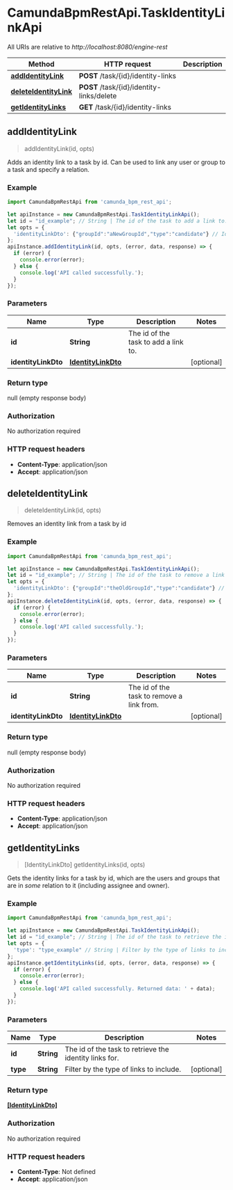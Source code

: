 # CamundaBpmRestApi.TaskIdentityLinkApi

All URIs are relative to *http://localhost:8080/engine-rest*

Method | HTTP request | Description
------------- | ------------- | -------------
[**addIdentityLink**](TaskIdentityLinkApi.md#addIdentityLink) | **POST** /task/{id}/identity-links | 
[**deleteIdentityLink**](TaskIdentityLinkApi.md#deleteIdentityLink) | **POST** /task/{id}/identity-links/delete | 
[**getIdentityLinks**](TaskIdentityLinkApi.md#getIdentityLinks) | **GET** /task/{id}/identity-links | 



## addIdentityLink

> addIdentityLink(id, opts)



Adds an identity link to a task by id. Can be used to link any user or group to a task and specify a relation.

### Example

```javascript
import CamundaBpmRestApi from 'camunda_bpm_rest_api';

let apiInstance = new CamundaBpmRestApi.TaskIdentityLinkApi();
let id = "id_example"; // String | The id of the task to add a link to.
let opts = {
  'identityLinkDto': {"groupId":"aNewGroupId","type":"candidate"} // IdentityLinkDto | 
};
apiInstance.addIdentityLink(id, opts, (error, data, response) => {
  if (error) {
    console.error(error);
  } else {
    console.log('API called successfully.');
  }
});
```

### Parameters


Name | Type | Description  | Notes
------------- | ------------- | ------------- | -------------
 **id** | **String**| The id of the task to add a link to. | 
 **identityLinkDto** | [**IdentityLinkDto**](IdentityLinkDto.md)|  | [optional] 

### Return type

null (empty response body)

### Authorization

No authorization required

### HTTP request headers

- **Content-Type**: application/json
- **Accept**: application/json


## deleteIdentityLink

> deleteIdentityLink(id, opts)



Removes an identity link from a task by id

### Example

```javascript
import CamundaBpmRestApi from 'camunda_bpm_rest_api';

let apiInstance = new CamundaBpmRestApi.TaskIdentityLinkApi();
let id = "id_example"; // String | The id of the task to remove a link from.
let opts = {
  'identityLinkDto': {"groupId":"theOldGroupId","type":"candidate"} // IdentityLinkDto | 
};
apiInstance.deleteIdentityLink(id, opts, (error, data, response) => {
  if (error) {
    console.error(error);
  } else {
    console.log('API called successfully.');
  }
});
```

### Parameters


Name | Type | Description  | Notes
------------- | ------------- | ------------- | -------------
 **id** | **String**| The id of the task to remove a link from. | 
 **identityLinkDto** | [**IdentityLinkDto**](IdentityLinkDto.md)|  | [optional] 

### Return type

null (empty response body)

### Authorization

No authorization required

### HTTP request headers

- **Content-Type**: application/json
- **Accept**: application/json


## getIdentityLinks

> [IdentityLinkDto] getIdentityLinks(id, opts)



Gets the identity links for a task by id, which are the users and groups that are in *some* relation to it (including assignee and owner).

### Example

```javascript
import CamundaBpmRestApi from 'camunda_bpm_rest_api';

let apiInstance = new CamundaBpmRestApi.TaskIdentityLinkApi();
let id = "id_example"; // String | The id of the task to retrieve the identity links for.
let opts = {
  'type': "type_example" // String | Filter by the type of links to include.
};
apiInstance.getIdentityLinks(id, opts, (error, data, response) => {
  if (error) {
    console.error(error);
  } else {
    console.log('API called successfully. Returned data: ' + data);
  }
});
```

### Parameters


Name | Type | Description  | Notes
------------- | ------------- | ------------- | -------------
 **id** | **String**| The id of the task to retrieve the identity links for. | 
 **type** | **String**| Filter by the type of links to include. | [optional] 

### Return type

[**[IdentityLinkDto]**](IdentityLinkDto.md)

### Authorization

No authorization required

### HTTP request headers

- **Content-Type**: Not defined
- **Accept**: application/json

